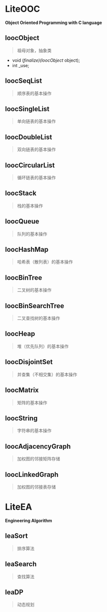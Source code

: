 # LiteOOC
**Object Oriented Programming with C language**

## loocObject
>祖母对象，抽象类
* void (*finalize)(loocObject* object);
* int _use;

## loocSeqList
>顺序表的基本操作

## loocSingleList
>单向链表的基本操作

## loocDoubleList
>双向链表的基本操作

## loocCircularList
>循环链表的基本操作

## loocStack
>栈的基本操作

## loocQueue
>队列的基本操作

## loocHashMap
>哈希表（散列表）的基本操作

## loocBinTree
>二叉树的基本操作

## loocBinSearchTree
>二叉查找树的基本操作

## loocHeap
>堆（优先队列）的基本操作

## loocDisjointSet
>并查集（不相交集）的基本操作

## loocMatrix
>矩阵的基本操作

## loocString
>字符串的基本操作

## loocAdjacencyGraph
>加权图的邻接矩阵存储

## loocLinkedGraph
>加权图的邻接表存储

# LiteEA
**Engineering Algorithm**

## leaSort
>排序算法

## leaSearch
>查找算法

## leaDP
>动态规划